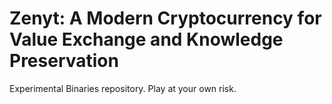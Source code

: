 # Zenyt: A Modern Cryptocurrency for Value Exchange and Knowledge Preservation

Experimental Binaries repository. Play at your own risk.
